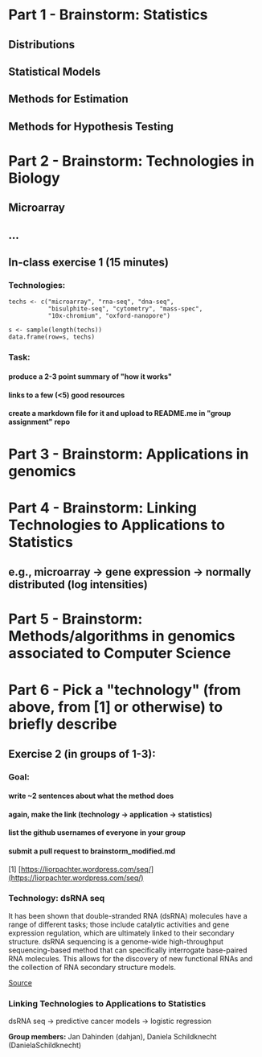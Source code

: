 
# Part 1 - Brainstorm: Statistics

## Distributions
## Statistical Models
## Methods for Estimation
## Methods for Hypothesis Testing

# Part 2 - Brainstorm: Technologies in Biology

## Microarray
## ...

## In-class exercise 1 (15 minutes)

### Technologies: 

```{r}
techs <- c("microarray", "rna-seq", "dna-seq", 
           "bisulphite-seq", "cytometry", "mass-spec", 
           "10x-chromium", "oxford-nanopore")

s <- sample(length(techs))
data.frame(row=s, techs)
```

### Task: 
#### produce a 2-3 point summary of "how it works"
#### links to a few (<5) good resources
#### create a markdown file for it and upload to README.me in "group assignment" repo

# Part 3 - Brainstorm: Applications in genomics 

# Part 4 - Brainstorm: Linking Technologies to Applications to Statistics

## e.g., microarray -> gene expression -> normally distributed (log intensities)

# Part 5 - Brainstorm: Methods/algorithms in genomics associated to Computer Science

# Part 6 - Pick a "technology" (from above, from [1] or otherwise) to briefly describe

## Exercise 2 (in groups of 1-3): 
### Goal: 
#### write ~2 sentences about what the method does
#### again, make the link (technology -> application -> statistics)
#### list the github usernames of everyone in your group
#### submit a pull request to brainstorm_modified.md

[1] [https://liorpachter.wordpress.com/seq/](https://liorpachter.wordpress.com/seq/)


### Technology: dsRNA seq
It has been shown that double-stranded RNA (dsRNA) molecules have a range of different tasks; those include catalytic activities and gene expression regulation, which are ultimately linked to their secondary structure. dsRNA sequencing is a genome-wide high-throughput sequencing-based method that can specifically interrogate base-paired RNA molecules. This allows for the discovery of new functional RNAs and the collection of RNA secondary structure models.

[Source](https://journals.plos.org/plosgenetics/article?id=10.1371/journal.pgen.1001141)

### Linking Technologies to Applications to Statistics
dsRNA seq -> predictive cancer models -> logistic regression

**Group members:** Jan Dahinden (dahjan), Daniela Schildknecht (DanielaSchildknecht)



